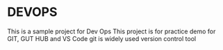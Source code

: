 # DEVOPS

This is a sample project for Dev Ops
This project is for practice demo for
GIT, GUT HUB and VS Code
git is widely used version control tool